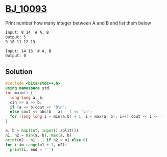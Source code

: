 # [BJ_10093](https://acmicpc.net/problem/10093)

Print number how many integer between A and B and list them below

```txt
Input: 8 14  # A, B
Output: 5
9 10 11 12 13

Input: 14 13  # A, B
Output: 0
```

## Solution

```cpp
#include <bits/stdc++.h>
using namespace std;
int main() {
  long long a, b;
  cin >> a >> b;
  if (a == b)cout << "0\n";
  else cout << abs(b - a) - 1 << '\n';
  for (long long i = min(a,b) + 1; i < max(a, b); i++) cout << i << ' ';
}
```

```py
a, b = map(int, input().split())
n1, n2 = min(a, b), max(a, b)
print(n2 - n1 - 1 if n2 > n1 else 0)
for i in range(n1 + 1, n2):
  print(i, end = ' ')
```
